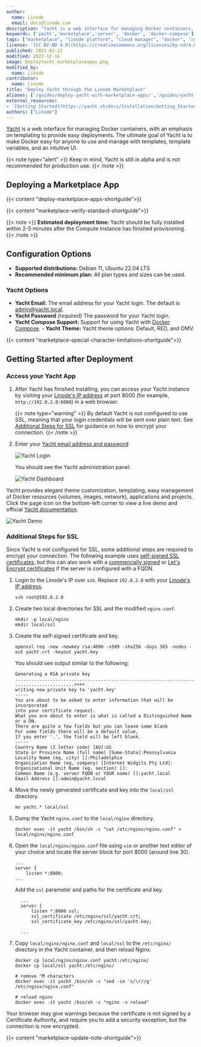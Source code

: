 ```yaml
---
author:
  name: Linode
  email: docs@linode.com
description: "Yacht is a web interface for managing Docker containers, with an emphasis on templating. Learn how to deploy Yacht on Linode using Marketplace Apps."
keywords: ['yacht','marketplace','server', 'docker', 'docker-compose']
tags: ["marketplace", "linode platform", "cloud manager", "docker", "container"]
license: '[CC BY-ND 4.0](https://creativecommons.org/licenses/by-nd/4.0)'
published: 2021-02-23
modified: 2022-12-16
image: DeployYacht_marketplaceapps.png
modified_by:
  name: Linode
contributor:
  name: Linode
title: "Deploy Yacht through the Linode Marketplace"
aliases: ['/guides/deploy-yacht-with-marketplace-apps/','/guides/yacht-marketplace-app/']
external_resources:
- '[Getting Started](https://yacht.sh/docs/Installation/Getting_Started)'
authors: ["Linode"]
---
```


[Yacht](https://yacht.sh/) is a web interface for managing Docker containers, with an emphasis on templating to provide easy deployments. The ultimate goal of Yacht is to make Docker easy for anyone to use and manage with templates, template variables, and an intuitive UI.

{{< note type="alert" >}}
Keep in mind, Yacht is still in alpha and is not recommended for production use.
{{< /note >}}

## Deploying a Marketplace App

{{< content "deploy-marketplace-apps-shortguide">}}

{{< content "marketplace-verify-standard-shortguide">}}

{{< note >}}
**Estimated deployment time:** Yacht should be fully installed within 2-5 minutes after the Compute Instance has finished provisioning.
{{< /note >}}

## Configuration Options

- **Supported distributions:** Debian 11, Ubuntu 22.04 LTS
- **Recommended minimum plan:** All plan types and sizes can be used.

### Yacht Options

- **Yacht Email:** The email address for your Yacht login. The default is admin@yacht.local.
- **Yacht Password** *(required)* The password for your Yacht login.
- **Yacht Compose Support:** Support for using Yacht with [Docker Compose](https://yacht.sh/Advanced/docker-compose/). - **Yacht Theme:** Yacht theme options: Default, RED, and OMV.

{{< content "marketplace-special-character-limitations-shortguide">}}

## Getting Started after Deployment

### Access your Yacht App

1. After Yacht has finished installing, you can access your Yacht instance by visiting your [Linode's IP address](/docs/guides/find-your-linodes-ip-address/) at port 8000 (for example, `http://192.0.2.0:8000`) in a web browser.

    {{< note type="warning" >}}
    By default Yacht is not configured to use SSL, meaning that your login credentials will be sent over plain text. See [Additional Steps for SSL](#additional-steps-for-ssl) for guidance on how to encrypt your connection.
    {{< /note >}}

1. Enter your [Yacht email address and password](#yacht-options):

    ![Yacht Login](yacht-login.png)

    You should see the Yacht administration panel:

    ![Yacht Dashboard](yacht-dashboard.png)


Yacht provides elegant theme customization, templating, easy management of Docker resources (volumes, images, network), applications and projects. Click the page icon on the bottom-left corner to view a live demo and official [Yacht documentation](https://yacht.sh/).

![Yacht Demo](yacht-demo.png)

### Additional Steps for SSL

Since Yacht is not configured for SSL, some additional steps are required to encrypt your connection. The following example uses [self-signed SSL certificates](/docs/guides/create-a-self-signed-tls-certificate/), but this can also work with a [commercially signed](/docs/guides/obtain-a-commercially-signed-tls-certificate/) or [Let's Encrypt certificates](/docs/guides/install-lets-encrypt-to-create-ssl-certificates/) if the server is configured with a FQDN.

1. Login to the Linode's IP over `ssh`. Replace `192.0.2.0` with your [Linode's IP address](/docs/guides/find-your-linodes-ip-address/).

    ```command
    ssh root@192.0.2.0
    ```

1. Create two local directories for SSL and the modified `nginx.conf`.

    ```command
    mkdir -p local/nginx
    mkdir local/ssl
    ```

1. Create the self-signed certificate and key.

    ```command
    openssl req -new -newkey rsa:4096 -x509 -sha256 -days 365 -nodes -out yacht.crt -keyout yacht.key
    ```

    You should see output similar to the following:

    ```output
    Generating a RSA private key
    ...............................................................................................................................................+
    ......................++++
    writing new private key to 'yacht.key'
    -----
    You are about to be asked to enter information that will be incorporated
    into your certificate request.
    What you are about to enter is what is called a Distinguished Name or a DN.
    There are quite a few fields but you can leave some blank
    For some fields there will be a default value,
    If you enter '.', the field will be left blank.
    -----
    Country Name (2 letter code) [AU]:US
    State or Province Name (full name) [Some-State]:Pennsylvania
    Locality Name (eg, city) []:Philadelphia
    Organization Name (eg, company) [Internet Widgits Pty Ltd]:
    Organizational Unit Name (eg, section) []:
    Common Name (e.g. server FQDN or YOUR name) []:yacht.local
    Email Address []:admin@yacht.local
    ```

1. Move the newly generated certificate and key into the `local/ssl` directory.

    ```command
    mv yacht.* local/ssl
    ```

1. Dump the Yacht `nginx.conf` to the `local/nginx` directory.

    ```command
    docker exec -it yacht /bin/sh -c "cat /etc/nginx/nginx.conf" > local/nginx/nginx.conf
    ```

1. Open the `local/nginx/nginx.conf` file using `vim` or another text editor of your choice and locate the server block for port 8000 (around line 30).

    ```file {title="local/nginx/nginx.conf"}
    ...
    server {
        listen *:8000;
    ...
    ```

     Add the `ssl` parameter and paths for the certificate and key.

    ```file {title="local/nginx/nginx.conf" lang="conf"}
      ...
      server {
          listen *:8000 ssl;
          ssl_certificate /etc/nginx/ssl/yacht.crt;
          ssl_certificate_key /etc/nginx/ssl/yacht.key;

      ...
      ```

1. Copy `local/nginx/nginx.conf` and `local/ssl` to the `/etc/nginx/` directory in the Yacht container, and then reload Nginx.

    ```command
    docker cp local/nginx/nginx.conf yacht:/etc/nginx/
    docker cp local/ssl yacht:/etc/nginx/

    # remove ^M characters
    docker exec -it yacht /bin/sh -c "sed -ie 's/\r//g' /etc/nginx/nginx.conf"

    # reload nginx
    docker exec -it yacht /bin/sh -c "nginx -s reload"
    ```

Your browser may give warnings because the certificate is not signed by a Certificate Authority, and require you to add a security exception, but the connection is now encrypted.

{{< content "marketplace-update-note-shortguide">}}